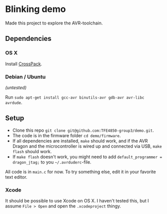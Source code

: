 # Blinking demo

Made this project to explore the AVR-toolchain.

## Dependencies

### OS X

Install [CrossPack](https://www.obdev.at/products/crosspack/index.html).

### Debian / Ubuntu

*(untested)*

Run `sudo apt-get install gcc-avr binutils-avr gdb-avr avr-libc avrdude`.

## Setup

* Clone this repo `git clone git@github.com:TFE4850-group3/demo.git`.
* The code is in the firmware folder `cd demo/firmware`.
* If all dependencies are installed, `make` should work, and if the AVR Dragon and the microcontroller is wired up and connected via USB, `make flash` should work.
* If `make flash` doesn't work, you might need to add `default_programmer = dragon_jtag;` to you `~/.avrduderc`-file.

All code is in `main.c` for now.
To try something else, edit it in your favorite text editor.

### Xcode

It should be possible to use Xcode on OS X.
I haven't tested this, but I assume `File > Open` and open the `.xcodeproject` thingy.
